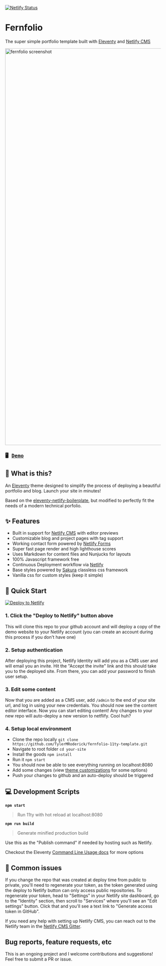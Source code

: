 [![Netlify Status](https://api.netlify.com/api/v1/badges/17180195-5e1d-40ae-b50f-405d52a7b297/deploy-status)](https://app.netlify.com/sites/time-prism/deploys)

# Fernfolio
The super simple portfolio template built with [Eleventy](https://www.11ty.io/) and [Netlify CMS](https://www.netlifycms.org/)

<img width="1280" alt="fernfolio screenshot" src="https://raw.githubusercontent.com/TylerMRoderick/fernfolio-11ty-template/master/fernfolio-preview.png">

### <pre>🖥  [Demo](https://fernfolio.netlify.app/)</pre>

## 🤔 What is this?
An [Eleventy](https://www.11ty.io/) theme designed to simplify the process of deploying a beautiful portfolio and blog. Launch your site in minutes!

Based on the [eleventy-netlify-boilerplate](https://github.com/danurbanowicz/eleventy-netlify-boilerplate), but modified to perfectly fit the needs of a modern technical porfolio.

## ✨ Features
* Built in support for [Netlify CMS](https://www.netlifycms.org/) with editor previews
* Customizable blog and project pages with tag support
* Working contact form powered by [Netlify Forms](https://www.netlify.com/products/forms/)
* Super fast page render and high lighthouse scores
* Uses Markdown for content files and Nunjucks for layouts
* 100% Javascript framework free
* Continuous Deployment workflow via [Netlify](https://www.netlify.com/)
* Base styles powered by [Sakura](https://github.com/oxalorg/sakura) classless css framework
* Vanilla css for custom styles (keep it simple)


## 🚀 Quick Start

[![Deploy to Netlify](https://www.netlify.com/img/deploy/button.svg)](https://app.netlify.com/start/deploy?repository=https://github.com/TylerMRoderick/fernfolio-11ty-template&stack=cms)

### 1. Click the "Deploy to Netlify" button above
This will clone this repo to your github account and will deploy a copy of the demo website to your Netlify
account (you can create an account during this process if you don't have one)

### 2. Setup authentication

After deploying this project, Netlify Identity will add you as a CMS user and
will email you an invite. Hit the "Accept the invite" link and this should take you to the deployed site. From there, you can add your password to finish user setup.

### 3. Edit some content
Now that you are added as a CMS user, add `/admin` to the end of your site url, and log in using your new credentials. You should now see the content editor interface. Now you can start editing content! Any changes to your new repo will auto-deploy a new version to netflify. Cool huh?

### 4. Setup local environment
- Clone the repo locally `git clone https://github.com/TylerMRoderick/fernfolio-11ty-template.git`
- Navigate to root folder `cd your-site`
- Install the goods `npm install`
- Run it `npm start`
- You should now be able to see everything running on localhost:8080
- Add some changes (view [theme customizations](https://fernfolio.netlify.app/posts/theme-customizations/) for some options) 
- Push your changes to github and an auto-deploy should be triggered

## 💻 Development Scripts

**`npm start`**

> Run 11ty with hot reload at localhost:8080

**`npm run build`**

> Generate minified production build

Use this as the "Publish command" if needed by hosting such as Netlify.

Checkout the Eleventy [Command Line Usage docs](https://www.11ty.dev/docs/usage/) for more options 


## 🎩 Common issues

If you change the repo that was created at deploy time from public to private, you'll need to regenerate your token,
as the token generated using the deploy to Netlify button can only access public repositories. To
regenerate your token, head to "Settings" in your Netlify site dashboard, go to the "Identity"
section, then scroll to "Services" where you'll see an "Edit settings" button. Click that and you'll
see a text link to "Generate access token in GitHub".

If you need any help with setting up Netlify CMS, you can reach out to the Netlify team in the [Netlify CMS Gitter](https://gitter.im/netlify/netlifycms).

## Bug reports, feature requests, etc

This is an ongoing project and I welcome contributions and suggestions! Feel free to submit a PR or issue.
